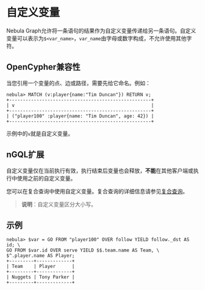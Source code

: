 # 自定义变量

Nebula Graph允许将一条语句的结果作为自定义变量传递给另一条语句。自定义变量可以表示为`$<var_name>`，`var_name`由字母或数字构成，不允许使用其他字符。

## OpenCypher兼容性

当您引用一个变量的点、边或路径，需要先给它命名。例如：

```ngql
nebula> MATCH (v:player{name:"Tim Duncan"}) RETURN v;
+----------------------------------------------------+
| v                                                  |
+----------------------------------------------------+
| ("player100" :player{name: "Tim Duncan", age: 42}) |
+----------------------------------------------------+
```

示例中的`v`就是自定义变量。

## nGQL扩展

自定义变量仅在当前执行有效，执行结束后变量也会释放，**不能**在其他客户端或执行中使用之前的自定义变量。

您可以在复合查询中使用自定义变量。复合查询的详细信息请参见[复合查询](1.composite-queries.md)。

>**说明**：自定义变量区分大小写。

## 示例

```ngql
nebula> $var = GO FROM "player100" OVER follow YIELD follow._dst AS id; \
GO FROM $var.id OVER serve YIELD $$.team.name AS Team, \
$^.player.name AS Player;
+---------+-------------+
| Team    | Player      |
+---------+-------------+
| Nuggets | Tony Parker |
+---------+-------------+
```
